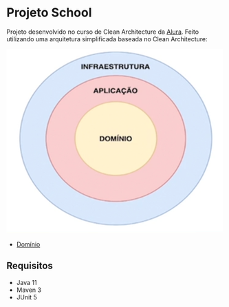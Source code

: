 # Projeto School

Projeto desenvolvido no curso de Clean Architecture
da [Alura](https://cursos.alura.com.br/course/java-clean-architecture). Feito utilizando uma arquitetura simplificada
baseada no Clean Architecture:

<img src="https://raw.githubusercontent.com/jjeanjacques10/clean-architecture-guide/main/files/arquitetura-curso-alura.png" width=600>

- [Domínio](./src/main/java/br/com/school/escola/dominio)

## Requisitos

- Java 11
- Maven 3
- JUnit 5